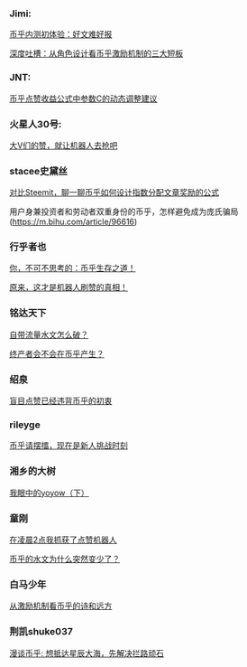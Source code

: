 
### Jimi:
[币乎内测初体验：好文难好报](http://mp.weixin.qq.com/s/iNXWzinZwphmf0SKDahbjQ)

[深度吐槽：从角色设计看币乎激励机制的三大短板](https://mp.weixin.qq.com/s?__biz=MzU1MDYzMTg4NQ==&mid=2247483982&idx=1&sn=163d0673c82bb87498edaa04f763dcd2&chksm=fb9ce2eccceb6bfa8c4c74e746ad17c2b94a9a7913b851001099b8e99a8e618e3a4723b4a932&mpshare=1&scene=1&srcid=03286KwofMLVHBge2A3aTVAl#rd)

### JNT:
[币乎点赞收益公式中参数C的动态调整建议](https://m.bihu.com/article/141384)

### 火星人30号:
[大V们的赞，就让机器人去抢吧](https://m.bihu.com/article/142517)

### stacee史黛丝
[对比Steemit，聊一聊币乎如何设计指数分配文章奖励的公式](https://m.bihu.com/article/82068)

用户身兼投资者和劳动者双重身份的币乎，怎样避免成为庞氏骗局
(https://m.bihu.com/article/96616)

### 行乎者也
[你，不可不思考的：币乎生存之道！](https://m.bihu.com/article/99442)

[原来，这才是机器人刷赞的真相！](https://m.bihu.com/article/138657)

### 铭达天下
[自带流量水文怎么破？](https://m.bihu.com/article/105146)

[终产者会不会在币乎产生？](https://m.bihu.com/article/143335)

### 绍泉
[盲目点赞已经违背币乎的初衷](https://m.bihu.com/article/59697)

### rileyge
[币乎请摆擂，现在是新人挑战时刻](https://bihu.com/article/125141)

### 湘乡的大树
[我眼中的yoyow（下）](https://m.bihu.com/article/144951)

### 童刚
[在凌晨2点我抓获了点赞机器人](https://m.bihu.com/article/133147)

[币乎的水文为什么突然变少了？](https://m.bihu.com/article/142131)

### 白马少年
[从激励机制看币乎的诗和远方](https://m.bihu.com/article/2108)

### 荆凯shuke037
[漫谈币乎: 想抵达星辰大海，先解决拦路顽石](https://m.bihu.com/article/144409)
